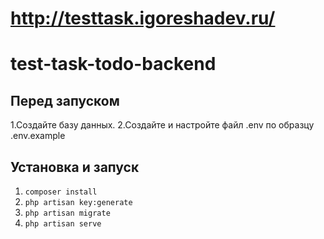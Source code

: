 # http://testtask.igoreshadev.ru/
# test-task-todo-backend

## Перед запуском
1.Создайте базу данных.
2.Создайте и настройте файл .env по образцу .env.example


## Установка и запуск

1. `composer install`
2. `php artisan key:generate`
3. `php artisan migrate`
4. `php artisan serve`